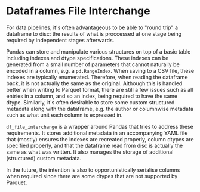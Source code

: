 # Dataframes File Interchange

For data pipelines, it's often advantageous to be able to "round trip" a dataframe to disc: the results of what is proccessed at one stage being required by independent stages afterwards.

Pandas can store and manipulate various structures on top of a basic table including indexes and dtype specifications. These indexes can be generated from a small number of parameters that cannot naturally be encoded in a column, e.g. a `pd.RangeIndex`. When saving to a CSV file, these indexes are typically enumerated. Therefore, when reading the dataframe back, it is not actually the same as the original. Although this is handled better when writing to Parquet format, there are still a few issues such as all entries in a column, and so an index, being required to have the same dtype. Similarly, it's often desirable to store some custom structured metadata along with the dataframe, e.g. the author or columnwise metadata such as what unit each column is expressed in.

`df_file_interchange` is a wrapper around Pandas that tries to address these requirements. It stores additional metadata in an accompanying YAML file that (mostly) ensures the indexes are recreated properly, column dtypes are specified properly, and that the dataframe read from disc is actually the same as what was written. It also manages the storage of additional (structured) custom metadata.

In the future, the intention is also to opportunistically serialise columns when required since there are some dtypes that are not supported by Parquet.





